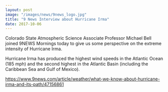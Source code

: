 ```yaml
---
layout: post
image: "/images/news/9news_logo.jpg"
title: "9 News Interview about Hurricane Irma"
date: 2017-10-06 
---
```



Colorado State Atmospheric Science Associate Professor Michael Bell joined 9NEWS Mornings today to give us some perspective on the extreme intensity of Hurricane Irma.

Hurricane Irma has produced the highest wind speeds in the Atlantic Ocean (185 mph) and the second highest in the Atlantic Basin (including the Caribbean Sea and Gulf of Mexico).




<https://www.9news.com/article/weather/what-we-know-about-hurricane-irma-and-its-path/47156861>

